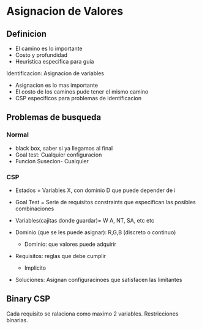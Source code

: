 # Asignacion de Valores
## Definicion
- El camino es lo importante
- Costo y profundidad
- Heuristica especifica para guia

Identificacion: Asignacion de variables
- Asignacion es lo mas importante
- El costo de los caminos pude tener el mismo camino
- CSP especificos para problemas de identificacion

## Problemas de busqueda
### Normal
- black box, saber si ya llegamos al final
- Goal test: Cualquier configuracion
- Funcion Susecion- Cualquier
### CSP
- Estados = Variables X, con dominio D que puede depender de i
- Goal Test = Serie de requisitos constraints que especifican las posibles combinaciones

- Variables(cajitas donde guardar)= W A, NT, SA, etc etc

- Dominio (que se les puede asignar): R,G,B (discreto o continuo)
    - Dominio: que valores puede adquirir
- Requisitos: reglas que debe cumplir
    - Implicito
- Soluciones: Asignan configuracinoes que satisfacen las limitantes


## Binary CSP
Cada requisito se ralaciona como maximo 2 variables. Restricciones binarias.

